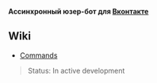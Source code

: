 **Ассинхронный юзер-бот для [Вконтакте](http://vk.com)**

## Wiki
- [Commands](CMDS.md)

> Status: In active development
